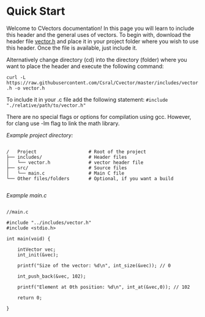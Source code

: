 # Quick Start

Welcome to CVectors documentation! In this page you will learn to include
this header and the general uses of vectors. To begin with, download the header file
[vector.h](https://github.com/Csral/Cvector/blob/master/includes/vector.h) and place it
in your project folder where you wish to use this header. Once the file is available, just include it.

Alternatively change directory (cd) into the directory (folder) where you want
to place the header and execute the following command:

`curl -L https://raw.githubusercontent.com/Csral/Cvector/master/includes/vector.h -o vector.h`

To include it in your .c file add the following statement:
`#include "./relative/path/to/vector.h"`

There are no special flags or options for compilation using gcc. However, for clang use -lm flag
to link the math library.

*Example project directory:*

```

/   Project                   # Root of the project
├── includes/                 # Header files
│   └── vector.h              # vector header file
├── src/                      # Source files
│   └── main.c                # Main C file
└── Other files/folders       # Optional, if you want a build 


```
*Example main.c*

```

//main.c

#include "../includes/vector.h"
#include <stdio.h>

int main(void) {

    intVector vec;
    int_init(&vec);

    printf("Size of the vector: %d\n", int_size(&vec)); // 0

    int_push_back(&vec, 102);

    printf("Element at 0th position: %d\n", int_at(&vec,0)); // 102

    return 0;

}

```